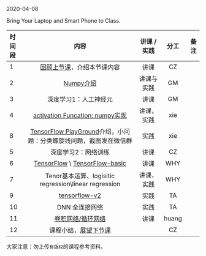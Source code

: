 2020-04-08

Bring Your Laptop  and Smart Phone to Class. 

| 时间段 |                             内容                             | 讲课 / 实践 | 分工  | 备注 |
| :----- | :----------------------------------------------------------: | :---------: | :---: | ---: |
| 1      |       [回顾上节课](../WW7/WW7-Plan.md)，介绍本节课内容       |    讲课     |  CZ   |      |
| 2      |      [Numpy介绍](../../TensorFlow/numpy)     |  讲课与实践   |     GM     |        |
| 3      |      深度学习1：人工神经元 |  讲课    |    GM    |         |
| 4      |      [activation Funcation: numpy实现](../../TensorFlow/numpy)   |  讲课，实践    |    xie    |         |
| 8      | [TensorFlow PlayGround](https://playground.tensorflow.org/)介绍，小问题：分类螺旋线问题，截图发在微信群  |  实践   |  xie  |      |
| 5      |      深度学习2：网络训练   |    讲课     |  CZ   |      |
| 6      |      [TensorFlow](http://tensorflow.google.cn) \ [TensorFlow-basic](2tensorflow-basic.pdf) |    讲课     |  WHY   |      |
| 7      |      Tenor基本运算、logisitic regression\linear regression |  讲课，实践    |    WHY    |         |
| 9      |       [tensorflow-v2](../../TensorFlow/TensorFlow-v2)        |    实践     |  TA   |      |
| 10     |       DNN 全连接网络         |    实践     |  TA   |      |
| 11     |        [卷积网络/循环网络](https://github.com/saturn-lab/BDMI-2020S/blob/master/Schedule/WW7/CNN_RNN.pdf)               |    讲课     | huang |      |
| 12     |          课程小结，[展望下节课](../WW9/WW9-Plan.md)          |             |  CZ   |      |




大家注意：勿上传``有版权``的课程参考资料。
